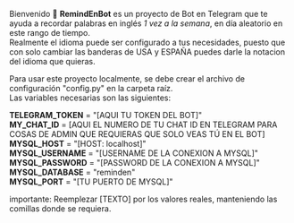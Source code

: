 Bienvenido 👋 <b>RemindEnBot</b> es un proyecto de Bot en Telegram que te ayuda a recordar palabras en inglés <i>1 vez a la semana</i>, en día aleatorio en este rango de tiempo. <br>
Realmente el idioma puede ser configurado a tus necesidades, puesto que con solo cambiar las banderas de USA y ESPAÑA puedes darle la notacion del idioma que quieras.<br>

Para usar este proyecto localmente, se debe crear el archivo de configuración "config.py" en la carpeta raíz. <br>
Las variables necesarias son las siguientes: <br>

<b>TELEGRAM_TOKEN</b> = "[AQUI TU TOKEN DEL BOT]"<br>
<b>MY_CHAT_ID</b> = [AQUI EL NUMERO DE TU CHAT ID EN TELEGRAM PARA COSAS DE ADMIN QUE REQUIERAS QUE SOLO VEAS TÚ EN EL BOT]<br>
<b>MYSQL_HOST</b> = "[HOST: localhost]"<br>
<b>MYSQL_USERNAME</b> = "[USERNAME DE LA CONEXION A MYSQL]"<br>
<b>MYSQL_PASSWORD</b> = "[PASSWORD DE LA CONEXION A MYSQL]"<br>
<b>MYSQL_DATABASE</b> = "reminden"<br>
<b>MYSQL_PORT</b> = "[TU PUERTO DE MYSQL]"<br>

importante: Reemplezar [TEXTO] por los valores reales, manteniendo las comillas donde se requiera.
